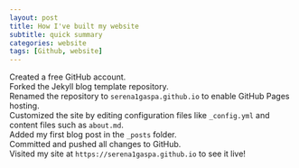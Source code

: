 ```yaml
---
layout: post
title: How I've built my website
subtitle: quick summary
categories: website
tags: [Github, website]
---
```


Created a free GitHub account.  
Forked the Jekyll blog template repository.  
Renamed the repository to `serena1gaspa.github.io` to enable GitHub Pages hosting.  
Customized the site by editing configuration files like `_config.yml` and content files such as `about.md`.  
Added my first blog post in the `_posts` folder.  
Committed and pushed all changes to GitHub.  
Visited my site at `https://serena1gaspa.github.io` to see it live! 
